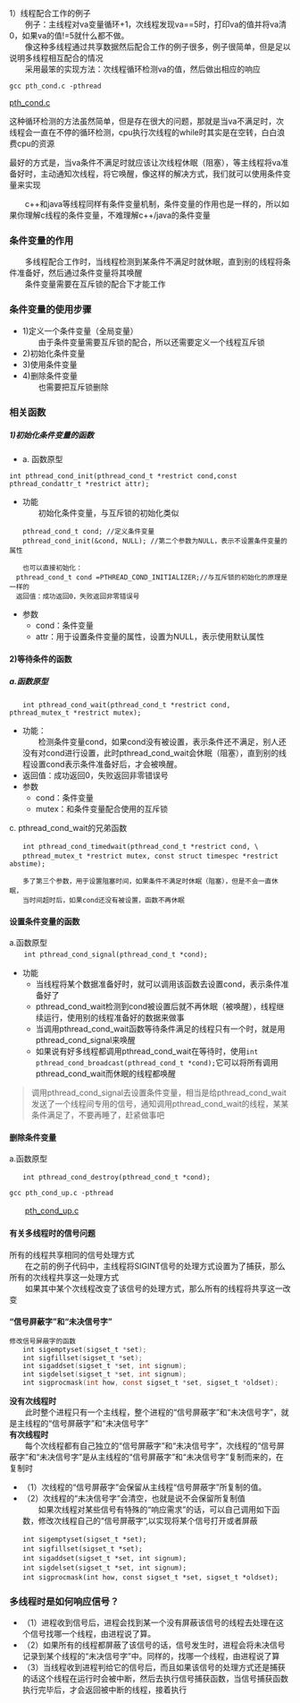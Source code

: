 1）线程配合工作的例子       
　　例子：主线程对va变量循环+1，次线程发现va==5时，打印va的值并将va清0，如果va的值!=5就什么都不做。     
　　像这种多线程通过共享数据然后配合工作的例子很多，例子很简单，但是足以说明多线程相互配合的情况            
　　采用最笨的实现方法：次线程循环检测va的值，然后做出相应的响应
```
gcc pth_cond.c -pthread
```
[pth_cond.c](https://github.com/hkui/note/blob/master/linuxc/code/thread/pth_cond.c)

这种循环检测的方法虽然简单，但是存在很大的问题，那就是当va不满足时，次线程会一直在不停的循环检测，cpu执行次线程的while时其实是在空转，白白浪费cpu的资源

最好的方式是，当va条件不满足时就应该让次线程休眠（阻塞），等主线程将va准备好时，主动通知次线程，将它唤醒，像这样的解决方式，我们就可以使用条件变量来实现        

　　c++和java等线程同样有条件变量机制，条件变量的作用也是一样的，所以如果你理解c线程的条件变量，不难理解c++/java的条件变量
　　
### 条件变量的作用
　　多线程配合工作时，当线程检测到某条件不满足时就休眠，直到别的线程将条件准备好，然后通过条件变量将其唤醒  
　　条件变量需要在互斥锁的配合下才能工作
### 条件变量的使用步骤
*  1)定义一个条件变量（全局变量）      
　　由于条件变量需要互斥锁的配合，所以还需要定义一个线程互斥锁      
* 2)初始化条件变量
* 3)使用条件变量
* 4)删除条件变量        
　　也需要把互斥锁删除
### 相关函数
##### 1)初始化条件变量的函数
* a. 函数原型
```　
int pthread_cond_init(pthread_cond_t *restrict cond,const pthread_condattr_t *restrict attr);
```
* 功能      
　　初始化条件变量，与互斥锁的初始化类似
```
　　pthread_cond_t cond; //定义条件变量
　　pthread_cond_init(&cond, NULL); //第二个参数为NULL，表示不设置条件变量的属性

　　也可以直接初始化：
　pthread_cond_t cond =PTHREAD_COND_INITIALIZER;//与互斥锁的初始化的原理是一样的
　返回值：成功返回0，失败返回非零错误号
```
*  参数
    - cond：条件变量
    - attr：用于设置条件变量的属性，设置为NULL，表示使用默认属性

#### 2)等待条件的函数
##### a.函数原型
```
　　int pthread_cond_wait(pthread_cond_t *restrict cond, pthread_mutex_t *restrict mutex);
```
* 功能：        
　　检测条件变量cond，如果cond没有被设置，表示条件还不满足，别人还没有对cond进行设置，此时pthread_cond_wait会休眠（阻塞），直到别的线程设置cond表示条件准备好后，才会被唤醒。
* 返回值：成功返回0，失败返回非零错误号
*  参数
    - cond：条件变量
    - mutex：和条件变量配合使用的互斥锁

c. pthread_cond_wait的兄弟函数
```
　　int pthread_cond_timedwait(pthread_cond_t *restrict cond, \
　　pthread_mutex_t *restrict mutex, const struct timespec *restrict abstime);

　　多了第三个参数，用于设置阻塞时间，如果条件不满足时休眠（阻塞），但是不会一直休眠，
　　当时间超时后，如果cond还没有被设置，函数不再休眠
```
#### 设置条件变量的函数	
a.函数原型      
　```　int pthread_cond_signal(pthread_cond_t *cond);```
* 功能  
    - 当线程将某个数据准备好时，就可以调用该函数去设置cond，表示条件准备好了
    - pthread_cond_wait检测到cond被设置后就不再休眠（被唤醒），线程继续运行，使用别的线程准备好的数据来做事
    - 当调用pthread_cond_wait函数等待条件满足的线程只有一个时，就是用pthread_cond_signal来唤醒
    - 如果说有好多线程都调用pthread_cond_wait在等待时，使用```int pthread_cond_broadcast(pthread_cond_t *cond);```它可以将所有调用pthread_cond_wait而休眠的线程都唤醒

> 调用pthread_cond_signal去设置条件变量，相当是给pthread_cond_wait发送了一个线程间专用的信号，通知调用pthread_cond_wait的线程，某某条件满足了，不要再睡了，赶紧做事吧

#### 删除条件变量	
a.函数原型
```
　　int pthread_cond_destroy(pthread_cond_t *cond);
```
```
gcc pth_cond_up.c -pthread
```
　　[pth_cond_up.c](https://github.com/hkui/note/blob/master/linuxc/code/thread/pth_cond_up.c)

#### 有关多线程时的信号问题
所有的线程共享相同的信号处理方式        
　　在之前的例子代码中，主线程将SIGINT信号的处理方式设置为了捕获，那么所有的次线程共享这一处理方式      
　　如果其中某个次线程改变了该信号的处理方式，那么所有的线程将共享这一改变
####  “信号屏蔽字”和“未决信号字”
```c
修改信号屏蔽字的函数
　　int sigemptyset(sigset_t *set);
　　int sigfillset(sigset_t *set);
　　int sigaddset(sigset_t *set, int signum);
　　int sigdelset(sigset_t *set, int signum);
　　int sigprocmask(int how, const sigset_t *set, sigset_t *oldset);
```
**没有次线程时**            
　　此时整个进程只有一个主线程，整个进程的“信号屏蔽字”和“未决信号字”，就是主线程的“信号屏蔽字”和“未决信号字”        
**有次线程时**      
　　每个次线程都有自己独立的“信号屏蔽字”和“未决信号字”，次线程的“信号屏蔽字”和“未决信号字”是从主线程的“信号屏蔽字”和“未决信号字”复制而来的，在复制时      
* （1）次线程的“信号屏蔽字”会保留从主线程“信号屏蔽字”所复制的值。
* （2）次线程的“未决信号字”会清空，也就是说不会保留所复制值     
　　如果次线程对某些信号有特殊的“响应需求”的话，可以自己调用如下函数，修改次线程自己的“信号屏蔽字”,以实现将某个信号打开或者屏蔽
```
　　int sigemptyset(sigset_t *set);
　　int sigfillset(sigset_t *set);
　　int sigaddset(sigset_t *set, int signum);
　　int sigdelset(sigset_t *set, int signum);
　　int sigprocmask(int how, const sigset_t *set, sigset_t *oldset);
```

### 多线程时是如何响应信号？
* （1）进程收到信号后，进程会找到某一个没有屏蔽该信号的线程去处理在这个信号找哪一个线程，由进程说了算。
* （2）如果所有的线程都屏蔽了该信号的话，信号发生时，进程会将未决信号记录到某个线程的“未决信号字”中。同样的，找哪一个线程，由进程说了算
* （3）当线程收到进程判给它的信号后，而且如果该信号的处理方式还是捕获的话这个线程在运行时会被中断，然后去执行信号捕获函数，当信号捕获函数执行完毕后，才会返回被中断的线程，接着执行

 